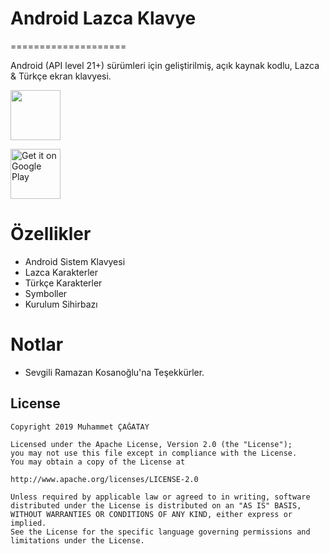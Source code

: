# Android Lazca Klavye

====================

Android (API level 21+) sürümleri için geliştirilmiş, açık kaynak kodlu, Lazca & Türkçe ekran klavyesi.


<img src="https://lh3.googleusercontent.com/1rTH7nUlO70JdU6ztM52n05Vr3TGALod61hKElam9pDbfNRlIfmJwpYP9qAyfH5MZog=w1180-h566-rw" height="80pt"/>


<a href="https://play.google.com/store/apps/details?id=com.cagataymobile.lazcaklavye"><img alt="Get it on Google Play" src="https://play.google.com/intl/en_us/badges/images/apps/en-play-badge.png" height="80pt"/></a>

# Özellikler
 * Android Sistem Klavyesi
 * Lazca Karakterler
 * Türkçe Karakterler
 * Symboller
 * Kurulum Sihirbazı
 
# Notlar
* Sevgili Ramazan Kosanoğlu'na Teşekkürler.


License
-------

    Copyright 2019 Muhammet ÇAĞATAY
    
    Licensed under the Apache License, Version 2.0 (the "License");
    you may not use this file except in compliance with the License.
    You may obtain a copy of the License at
    
    http://www.apache.org/licenses/LICENSE-2.0
    
    Unless required by applicable law or agreed to in writing, software
    distributed under the License is distributed on an "AS IS" BASIS,
    WITHOUT WARRANTIES OR CONDITIONS OF ANY KIND, either express or implied.
    See the License for the specific language governing permissions and
    limitations under the License.
    
